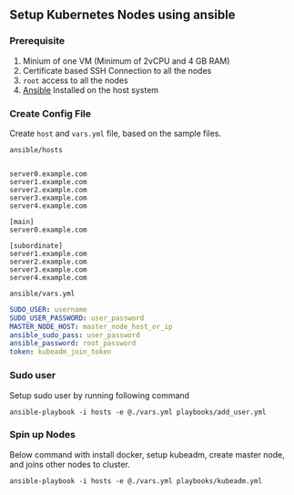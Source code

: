 ## Setup Kubernetes Nodes using ansible

### Prerequisite

1. Minium of one VM (Minimum of 2vCPU and 4 GB RAM)
2. Certificate based SSH Connection to all the nodes
3. `root` access to all the nodes
4. [Ansible](https://www.ansible.com/) Installed on the host system

### Create Config File

Create `host` and `vars.yml` file, based on the sample files.

`ansible/hosts`

```properties

server0.example.com
server1.example.com
server2.example.com
server3.example.com
server4.example.com

[main]
server0.example.com

[subordinate]
server1.example.com
server2.example.com
server3.example.com
server4.example.com
```

`ansible/vars.yml`

```yml
SUDO_USER: username
SUDO_USER_PASSWORD: user_password
MASTER_NODE_HOST: master_node_host_or_ip
ansible_sudo_pass: user_password
ansible_password: root_password
token: kubeadm_join_token
```

### Sudo user

Setup sudo user by running following command

```shell
ansible-playbook -i hosts -e @./vars.yml playbooks/add_user.yml
```

### Spin up Nodes

Below command with install docker, setup kubeadm, create master node, and joins other nodes to cluster.

```
ansible-playbook -i hosts -e @./vars.yml playbooks/kubeadm.yml
```
